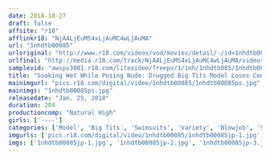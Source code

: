 ```yaml
---
date: 2018-10-27
draft: false
affsite: "r18"
afflinkr18: "NjA4LjEuMS4xLjAuMC4wLjAuMA"
url: "1nhdtb00085"
urloriginal: "http://www.r18.com/videos/vod/movies/detail/-/id=1nhdtb00085"
urlfinal: "http://media.r18.com/track/NjA4LjEuMS4xLjAuMC4wLjAuMA/videos/vod/movies/detail/-/id=1nhdtb00085"
samplevid: "awspv3001.r18.com/litevideo/freepv/1/1nh/1nhdtb085/1nhdtb085_dmb_w.mp4"
title: "Soaking Wet While Posing Nude: Drugged Big Tits Model Loses Control & Pile Drives Cock till She Cums Like Crazy"
mainimgurl: "pics.r18.com/digital/video/1nhdtb00085/1nhdtb00085ps.jpg"
mainimgs: "1nhdtb00085ps.jpg"
releasedate: "Jan. 25, 2018"
duration: 204
productioncomp: "Natural High"
girls: ['----']
categories: ['Model', 'Big Tits', 'Swimsuits', 'Variety', 'Blowjob', 'Substance Use', 'Titty Fuck', 'Hi-Def']
imgurls: ['pics.r18.com/digital/video/1nhdtb00085/1nhdtb00085jp-1.jpg', 'pics.r18.com/digital/video/1nhdtb00085/1nhdtb00085jp-2.jpg', 'pics.r18.com/digital/video/1nhdtb00085/1nhdtb00085jp-3.jpg', 'pics.r18.com/digital/video/1nhdtb00085/1nhdtb00085jp-4.jpg', 'pics.r18.com/digital/video/1nhdtb00085/1nhdtb00085jp-5.jpg', 'pics.r18.com/digital/video/1nhdtb00085/1nhdtb00085jp-6.jpg', 'pics.r18.com/digital/video/1nhdtb00085/1nhdtb00085jp-7.jpg', 'pics.r18.com/digital/video/1nhdtb00085/1nhdtb00085jp-8.jpg', 'pics.r18.com/digital/video/1nhdtb00085/1nhdtb00085jp-9.jpg', 'pics.r18.com/digital/video/1nhdtb00085/1nhdtb00085jp-10.jpg', 'pics.r18.com/digital/video/1nhdtb00085/1nhdtb00085jp-11.jpg', 'pics.r18.com/digital/video/1nhdtb00085/1nhdtb00085jp-12.jpg', 'pics.r18.com/digital/video/1nhdtb00085/1nhdtb00085jp-13.jpg', 'pics.r18.com/digital/video/1nhdtb00085/1nhdtb00085jp-14.jpg', 'pics.r18.com/digital/video/1nhdtb00085/1nhdtb00085jp-15.jpg', 'pics.r18.com/digital/video/1nhdtb00085/1nhdtb00085jp-16.jpg', 'pics.r18.com/digital/video/1nhdtb00085/1nhdtb00085jp-17.jpg', 'pics.r18.com/digital/video/1nhdtb00085/1nhdtb00085jp-18.jpg', 'pics.r18.com/digital/video/1nhdtb00085/1nhdtb00085jp-19.jpg', 'pics.r18.com/digital/video/1nhdtb00085/1nhdtb00085jp-20.jpg']
imgs: ['1nhdtb00085jp-1.jpg', '1nhdtb00085jp-2.jpg', '1nhdtb00085jp-3.jpg', '1nhdtb00085jp-4.jpg', '1nhdtb00085jp-5.jpg', '1nhdtb00085jp-6.jpg', '1nhdtb00085jp-7.jpg', '1nhdtb00085jp-8.jpg', '1nhdtb00085jp-9.jpg', '1nhdtb00085jp-10.jpg', '1nhdtb00085jp-11.jpg', '1nhdtb00085jp-12.jpg', '1nhdtb00085jp-13.jpg', '1nhdtb00085jp-14.jpg', '1nhdtb00085jp-15.jpg', '1nhdtb00085jp-16.jpg', '1nhdtb00085jp-17.jpg', '1nhdtb00085jp-18.jpg', '1nhdtb00085jp-19.jpg', '1nhdtb00085jp-20.jpg']
---
```

